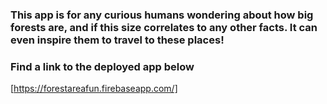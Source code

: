 ### This app is for any curious humans wondering about how big forests are, and if this size correlates to any other facts. It can even inspire them to travel to these places!

### Find a link to the deployed app below

[https://forestareafun.firebaseapp.com/]
